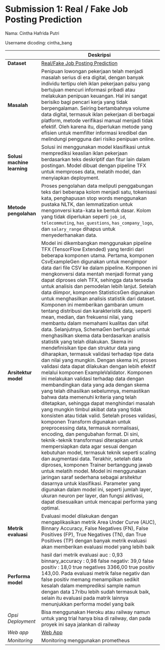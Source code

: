 # Submission 1: Real / Fake Job Posting Prediction

Nama: Cintha Hafrida Putri

Username dicoding: cintha_bang

| | **Deskripsi** |
| ----------- | ----------- |
| **Dataset** | [Real/Fake Job Posting Prediction](https://www.google.com/url?q=https%3A%2F%2Fwww.kaggle.com%2Fdatasets%2Fshivamb%2Freal-or-fake-fake-jobposting-prediction)|
| **Masalah** |Penipuan lowongan pekerjaan telah menjadi masalah serius di era digital, dengan banyak individu tertipu oleh iklan pekerjaan palsu yang bertujuan mencuri informasi pribadi atau melakukan penipuan keuangan. Hal ini sangat berisiko bagi pencari kerja yang tidak berpengalaman. Seiring bertambahnya volume data digital, termasuk iklan pekerjaan di berbagai platform, metode verifikasi manual menjadi tidak efektif. Oleh karena itu, diperlukan metode yang efisien untuk memfilter informasi kredibel dan melindungi pengguna dari risiko penipuan online.|
| **Solusi machine learning** | Solusi ini menggunakan model klasifikasi untuk memprediksi keaslian iklan pekerjaan berdasarkan teks deskriptif dan fitur lain dalam postingan. Model dibuat dengan pipeline TFX untuk memproses data, melatih model, dan menyiapkan deployment. |
| **Metode pengolahan** | Proses pengolahan data meliputi penggabungan teks dari beberapa kolom menjadi satu, tokenisasi kata, penghapusan stop words menggunakan pustaka NLTK, dan lemmatization untuk mengonversi kata-kata ke bentuk dasar. Kolom yang tidak diperlukan seperti `job_id`, `telecommuting`, `has_questions`, `has_company_logo`, dan `salary_range` dihapus untuk menyederhanakan data. |
| **Arsitektur model** |Model ini dikembangkan menggunakan pipeline TFX (TensorFlow Extended) yang terdiri dari beberapa komponen utama. Pertama, komponen CsvExampleGen digunakan untuk mengimpor data dari file CSV ke dalam pipeline. Komponen ini mengkonversi data mentah menjadi format yang dapat diproses oleh TFX, sehingga data tersedia untuk analisis dan pemodelan lebih lanjut. Setelah data diimpor, komponen StatisticsGen digunakan untuk menghasilkan analisis statistik dari dataset. Komponen ini memberikan gambaran umum tentang distribusi dan karakteristik data, seperti mean, median, dan frekuensi nilai, yang membantu dalam memahami kualitas dan sifat data. Selanjutnya, SchemaGen berfungsi untuk menghasilkan skema data berdasarkan analisis statistik yang telah dilakukan. Skema ini mendefinisikan tipe dan struktur data yang diharapkan, termasuk validasi terhadap tipe data dan nilai yang mungkin. Dengan skema ini, proses validasi data dapat dilakukan dengan lebih efektif melalui komponen ExampleValidator. Komponen ini melakukan validasi terhadap data dengan membandingkan data yang ada dengan skema yang telah dihasilkan sebelumnya, memastikan bahwa data memenuhi kriteria yang telah ditetapkan, sehingga dapat menghindari masalah yang mungkin timbul akibat data yang tidak konsisten atau tidak valid. Setelah proses validasi, komponen Transform digunakan untuk preprocessing data, termasuk normalisasi, encoding, dan pengubahan format. Di sini, teknik-teknik transformasi diterapkan untuk mempersiapkan data agar sesuai dengan kebutuhan model, termasuk teknik seperti scaling dan augmentasi data. Terakhir, setelah data diproses, komponen Trainer bertanggung jawab untuk melatih model. Model ini menggunakan jaringan saraf sederhana sebagai arsitektur dasarnya untuk klasifikasi. Parameter yang digunakan dalam model ini, seperti jumlah layer, ukuran neuron per layer, dan fungsi aktivasi, dapat disesuaikan untuk mencapai performa yang optimal.|
| **Metrik evaluasi** | Evaluasi model dilakukan dengan mengaplikasikan metrik Area Under Curve (AUC), Binnary Accuracy, False Negatives (FN), False Positives (FP), True Negatives (TN), dan True Positives (TP) dengan banyak metrik evaluasi akan memberikan evaluasi model yang lebih baik   |
| **Performa model** |  hasil dari metrik evaluasi auc : 0,93 binnary_accuracy : 0,98 false negativ: 39,0 false positiv : 18,0 true negatives 3366,00 true positiv 143,00. Pada evaluasi metrik false negativ dan false positiv memang menampilkan sedikit kesalah dalam memprediksi sample namun dengan data 17ribu lebih sudah termasuk baik, selain itu evaluasi pada matrik lainnya menunjukkan performa model yang baik  | 
| *Opsi Deployment* | Bisa menggunakan Heroku atau railway namun untuk yang trial hanya bisa di railway, dan pada proyek ini saya jalankan di railway|
| *Web app* | [Web App](https://mlopspa-production.up.railway.app/) |
| *Monitoring* | Monitoring menggunakan prometheus|
